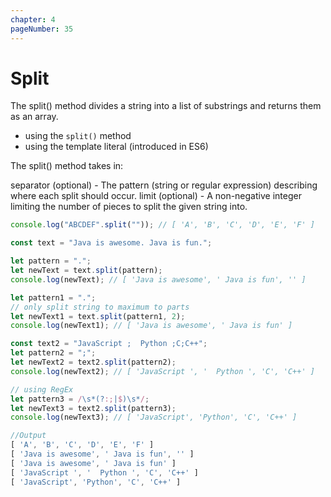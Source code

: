 ```yaml
---
chapter: 4
pageNumber: 35
---
```

# Split

The split() method divides a string into a list of substrings and returns them as an array.
* using the `split()` method
* using the template literal (introduced in ES6)

The split() method takes in:

separator (optional) - The pattern (string or regular expression) describing where each split should occur.
limit (optional) - A non-negative integer limiting the number of pieces to split the given string into.

```javascript
console.log("ABCDEF".split("")); // [ 'A', 'B', 'C', 'D', 'E', 'F' ]

const text = "Java is awesome. Java is fun.";

let pattern = ".";
let newText = text.split(pattern);
console.log(newText); // [ 'Java is awesome', ' Java is fun', '' ]

let pattern1 = ".";
// only split string to maximum to parts
let newText1 = text.split(pattern1, 2);
console.log(newText1); // [ 'Java is awesome', ' Java is fun' ]

const text2 = "JavaScript ;  Python ;C;C++";
let pattern2 = ";";
let newText2 = text2.split(pattern2);
console.log(newText2); // [ 'JavaScript ', '  Python ', 'C', 'C++' ]

// using RegEx
let pattern3 = /\s*(?:;|$)\s*/;
let newText3 = text2.split(pattern3);
console.log(newText3); // [ 'JavaScript', 'Python', 'C', 'C++' ]

//Output
[ 'A', 'B', 'C', 'D', 'E', 'F' ]
[ 'Java is awesome', ' Java is fun', '' ]
[ 'Java is awesome', ' Java is fun' ]
[ 'JavaScript ', '  Python ', 'C', 'C++' ]
[ 'JavaScript', 'Python', 'C', 'C++' ]
```
